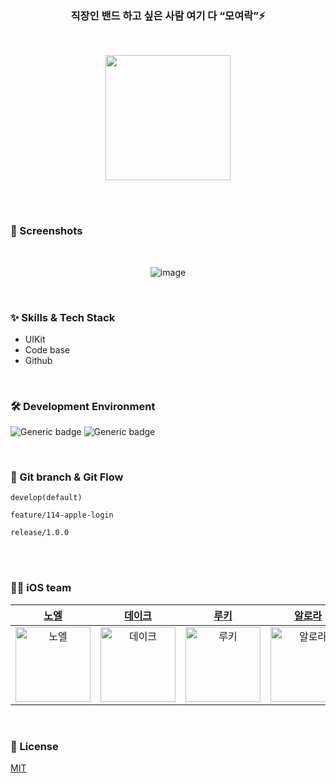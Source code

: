 <div align="center"> 
  
<br/><br/>

### 직장인 밴드 하고 싶은 사람 여기 다 “모여락”⚡️

<br/>

[<img width="200" src="https://user-images.githubusercontent.com/55099365/196023806-5eb7be0f-c7cf-4661-bb39-35a15146c33a.png">](https://apps.apple.com/kr/app/모여락/id1671910464)

  
</div>

<br/>
<br/>


### 📱 Screenshots
<br/>

<div align="center"> 

![image](https://github.com/extreme-rock/GetARock-iOS/assets/51108729/d8f910b3-d837-4c9e-bcd1-9867c80ba666)


</div>

<br/>

### :sparkles: Skills & Tech Stack
* UIKit
* Code base
* Github

<br/>

### 🛠 Development Environment

![Generic badge](https://img.shields.io/badge/iOS-15.0+-lightgrey.svg) ![Generic badge](https://img.shields.io/badge/Xcode-15.2-blue.svg)

<br/>

### 🔀 Git branch & Git Flow

```
develop(default)

feature/114-apple-login

release/1.0.0
```
<br/>



<br/>

  
### 🧑‍💻 iOS team

<div align="center"> 
  
| [노엘](https://github.com/GODNOEL) | [데이크](https://github.com/ccdkk) | [루키](https://github.com/Rookie0031) | [알로라](https://github.com/compuTasha) | 
|:---:|:---:|:---:|:---:|
|<img width="120" alt="노엘" src="https://avatars.githubusercontent.com/u/103012104?v=4">|<img width="120" alt="데이크" src="https://avatars.githubusercontent.com/u/91456952?v=4">|<img width="120" alt="루키" src="https://avatars.githubusercontent.com/u/103009135?v=4">|<img width="120" alt="알로라" src="https://avatars.githubusercontent.com/u/51108729?v=4">|

  
</div>

<br/>

### :lock_with_ink_pen: License

[MIT](https://choosealicense.com/licenses/mit/)
